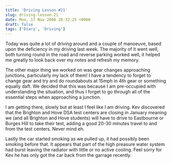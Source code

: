 ```yaml
---
title: 'Driving Lesson #21'
slug: driving-lesson-21
date: Mon, 17 Nov 2008 20:32:25 +0000
draft: false
tags: ['Diary', 'Driving']
---
```


Today was quite a lot of driving around and a couple of manoeuve, based upon the deficiency in my driving last week. The majority of it went well, both turning round in the road and reverse parking worked well, it helped me greatly to look back over my notes and refresh my memory.

The other major thing we worked on was gear changes approaching junctions, particularly my lack of them! I have a tendency to forget to change gear and try and do roundabouts at 15mph in 4th gear or something equally daft. We decided that this was because I am pre-occupied with understanding the situation, and thus I forget to go through all of the essential steps when approaching a junction.

I am getting there, slowly but at least I feel like I am driving. Kev discovered that the Brighton and Hove DSA test centers are closing in January meaning we (and all Brighton and Hove students) will have to drive to Eastbourne or Burges Hill to take their test, adding a good 20-30 minutes travel to and from the test centers. Never mind eh.

Lastly the car started smoking as we pulled up, it had possibly been smoking before that. It appears that part of the high preasure water system had burst leaving the radiator with little or no active cooling. Feel sorry for Kev he has only got the car back from the garrage recently.